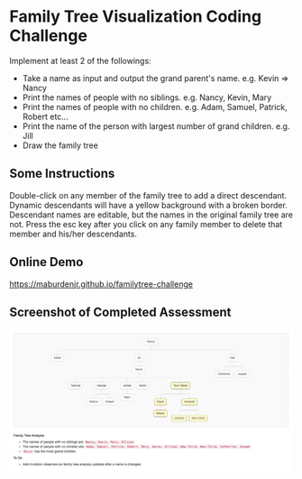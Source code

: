 # Family Tree Visualization Coding Challenge 

Implement at least 2 of the followings:

* Take a name as input and output the grand parent's name. e.g. Kevin => Nancy
* Print the names of people with no siblings. e.g. Nancy, Kevin, Mary
* Print the names of people with no children. e.g. Adam, Samuel, Patrick, Robert etc...
* Print the name of the person with largest number of grand children. e.g. Jill
* Draw the family tree

## Some Instructions

Double-click on any member of the family tree to add a direct descendant. Dynamic descendants will have a yellow background with a broken border. Descendant names are editable, but the names in the original family tree are not.
Press the esc key after you click on any family member to delete that member and his/her descendants.

## Online Demo

https://maburdenjr.github.io/familytree-challenge

## Screenshot of Completed Assessment

![Screenshot](https://github.com/maburdenjr/familytree-challenge/blob/master/assets/images/screeshot.png)


